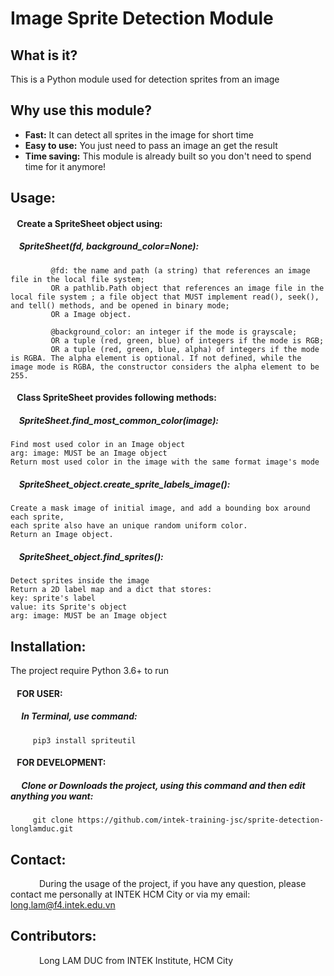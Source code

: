# Image Sprite Detection Module
## What is it?
This is a Python module used for detection sprites from an image

## Why use this module?
* **Fast:** It can detect all sprites in the image for short time
* **Easy to use:** You just need to pass an image an get the result
* **Time saving:** This module is already built so you don't need to spend time for it anymore!


## Usage:
#### &ensp; Create a SpriteSheet object using:
##### &ensp;&nbsp; SpriteSheet(fd, background_color=None):

             @fd: the name and path (a string) that references an image file in the local file system;
             OR a pathlib.Path object that references an image file in the local file system ; a file object that MUST implement read(), seek(), and tell() methods, and be opened in binary mode;
             OR a Image object.

             @background_color: an integer if the mode is grayscale;
             OR a tuple (red, green, blue) of integers if the mode is RGB;
             OR a tuple (red, green, blue, alpha) of integers if the mode is RGBA. The alpha element is optional. If not defined, while the image mode is RGBA, the constructor considers the alpha element to be 255.

#### &ensp; Class SpriteSheet provides following methods:

##### &ensp;&nbsp; SpriteSheet.find_most_common_color(image):

	Find most used color in an Image object
	arg: image: MUST be an Image object
	Return most used color in the image with the same format image's mode

##### &ensp;&nbsp; SpriteSheet_object.create_sprite_labels_image():

	Create a mask image of initial image, and add a bounding box around each sprite,
	each sprite also have an unique random uniform color.
	Return an Image object.

##### &ensp;&nbsp; SpriteSheet_object.find_sprites():

	Detect sprites inside the image
	Return a 2D label map and a dict that stores:
	key: sprite's label
	value: its Sprite's object
	arg: image: MUST be an Image object

## Installation:
The project require Python 3.6+ to run

#### &ensp; FOR USER:
##### &emsp; In Terminal, use command:

		 pip3 install spriteutil

#### &ensp; FOR DEVELOPMENT:
##### &emsp; Clone or Downloads the project, using this command and then edit anything you want:

         git clone https://github.com/intek-training-jsc/sprite-detection-longlamduc.git

## Contact:
&emsp;&emsp;&emsp; During the usage of the project, if you have any question, please contact me personally at INTEK HCM City or via my email: long.lam@f4.intek.edu.vn

## Contributors:
&emsp;&emsp;&emsp; Long LAM DUC from INTEK Institute, HCM City
